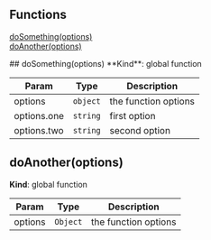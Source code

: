 ## Functions
<dl>
<dt><a href="#doSomething">doSomething(options)</a></dt>
<dd></dd>
<dt><a href="#doAnother">doAnother(options)</a></dt>
<dd></dd>
</dl>
<a name="doSomething"></a>
## doSomething(options)
**Kind**: global function  

| Param | Type | Description |
| --- | --- | --- |
| options | <code>object</code> | the function options |
| options.one | <code>string</code> | first option |
| options.two | <code>string</code> | second option |

<a name="doAnother"></a>
## doAnother(options)
**Kind**: global function  

| Param | Type | Description |
| --- | --- | --- |
| options | <code>Object</code> | the function options |

